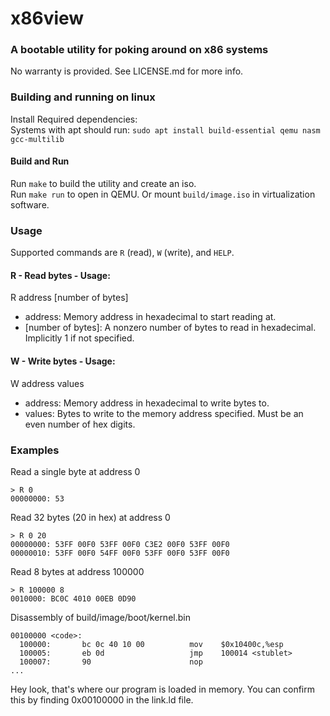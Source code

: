 # x86view
### A bootable utility for poking around on x86 systems
No warranty is provided. See LICENSE.md for more info.

### Building and running on linux
Install Required dependencies:  
Systems with apt should run: `sudo apt install build-essential qemu nasm gcc-multilib`

#### Build and Run
Run `make` to build the utility and create an iso.  
Run `make run` to open in QEMU. Or mount `build/image.iso` in virtualization software. 

### Usage
Supported commands are `R` (read), `W` (write), and `HELP`.
#### R - Read bytes - Usage:
R address [number of bytes]
* address: Memory address in hexadecimal to start reading at.
* [number of bytes]: A nonzero number of bytes to read in hexadecimal. Implicitly 1 if not specified.

#### W - Write bytes - Usage:
W address values
* address: Memory address in hexadecimal to write bytes to.
* values: Bytes to write to the memory address specified. Must be an even number of hex digits.

### Examples
Read a single byte at address 0

    > R 0
    00000000: 53

Read 32 bytes (20 in hex) at address 0

    > R 0 20
    00000000: 53FF 00F0 53FF 00F0 C3E2 00F0 53FF 00F0
    00000010: 53FF 00F0 54FF 00F0 53FF 00F0 53FF 00F0

Read 8 bytes at address 100000

    > R 100000 8
    0010000: BC0C 4010 00EB 0D90

Disassembly of build/image/boot/kernel.bin

    00100000 <code>:
      100000:       bc 0c 40 10 00          mov    $0x10400c,%esp
      100005:       eb 0d                   jmp    100014 <stublet>
      100007:       90                      nop
    ...

Hey look, that's where our program is loaded in memory. You can confirm this by finding 0x00100000 in the link.ld file.